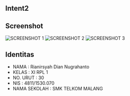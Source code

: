 ## Intent2

## Screenshot
![SCREENSHOT 1](https://s13.postimg.org/ih8ihnfc7/Screenshot_284.png)
![SCREENSHOT 2](https://s17.postimg.org/4fm3abf4v/Screenshot_285.png)
![SCREENSHOT 3](https://s21.postimg.org/v7rum0v93/Screenshot_286.png)

## Identitas
- NAMA : Rianirsyah Dian Nugrahanto
- KELAS : XI RPL 1
- NO. URUT : 30
- NIS : 4811/1530.070
- NAMA SEKOLAH : SMK TELKOM MALANG
